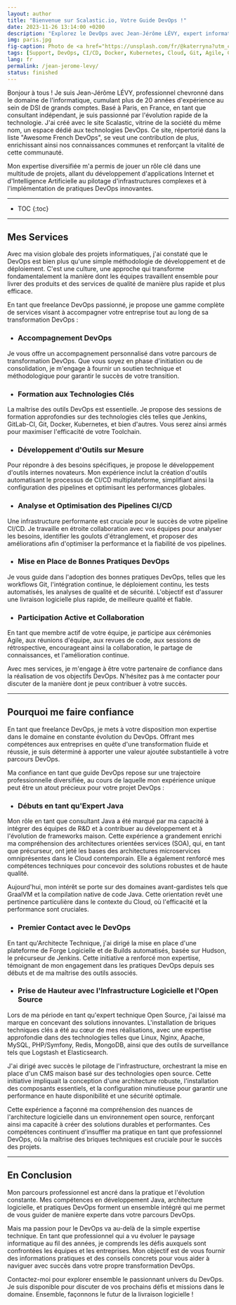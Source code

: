 ```yaml
---
layout: author
title: "Bienvenue sur Scalastic.io, Votre Guide DevOps !"
date: 2023-11-26 13:14:00 +0200
description: "Explorez le DevOps avec Jean-Jérôme LÉVY, expert informatique basé à Paris. Découvrez ses services, conseils et compétences en Java, architecture logicielle et DevOps sur Scalastic.io. Façonnons ensemble le futur de la livraison logicielle !"
img: paris.jpg
fig-caption: Photo de <a href="https://unsplash.com/fr/@katerryna?utm_content=creditCopyText&utm_medium=referral&utm_source=unsplash">Kateryna T</a> sur <a href="https://unsplash.com/fr/photos/tour-eiffel-sous-ciel-bleu-pendant-la-journee-RkyYEVHrRbo?utm_content=creditCopyText&utm_medium=referral&utm_source=unsplash">Unsplash</a>
tags: [Support, DevOps, CI/CD, Docker, Kubernetes, Cloud, Git, Agile, Craftsmanship]
lang: fr
permalink: /jean-jerome-levy/
status: finished
---
```


Bonjour à tous ! Je suis Jean-Jérôme LÉVY, professionnel chevronné dans le domaine de l'informatique, cumulant plus de 20 
années d'expérience au sein de DSI de grands comptes. Basé à Paris, en France, en tant que consultant indépendant, je suis passionné par l'évolution 
rapide de la technologie. J'ai créé avec le site Scalastic, vitrine de la société du même nom, un espace dédié aux technologies DevOps. Ce site, répertorié 
dans la liste "Awesome French DevOps", se veut une contribution de plus, enrichissant ainsi nos connaissances communes 
et renforçant la vitalité de cette communauté.

Mon expertise diversifiée m'a permis de jouer un rôle clé dans une multitude de projets, allant du développement 
d'applications Internet et d'Intelligence Artificielle au pilotage d'infrastructures complexes et à l'implémentation de 
pratiques DevOps innovantes.

<hr class="hr-text" data-content="Sommaire">

* TOC
{:toc}

<hr class="hr-text" data-content="Mes Services">

## Mes Services

Avec ma vision globale des projets informatiques, j'ai constaté que le DevOps est bien plus qu'une simple méthodologie 
de développement et de déploiement. C'est une culture, une approche qui transforme fondamentalement la manière dont les 
équipes travaillent ensemble pour livrer des produits et des services de qualité de manière plus rapide et plus efficace.

En tant que freelance DevOps passionné, je propose une gamme complète de services visant à accompagner votre entreprise 
tout au long de sa transformation DevOps :

- ### Accompagnement DevOps
Je vous offre un accompagnement personnalisé dans votre parcours de transformation DevOps. Que vous soyez en phase 
d'initiation ou de consolidation, je m'engage à fournir un soutien technique et méthodologique pour garantir le succès 
de votre transition.

- ### Formation aux Technologies Clés
La maîtrise des outils DevOps est essentielle. Je propose des sessions de formation approfondies sur des technologies 
clés telles que Jenkins, GitLab-CI, Git, Docker, Kubernetes, et bien d'autres. Vous serez ainsi armés pour maximiser 
l'efficacité de votre Toolchain.

- ### Développement d'Outils sur Mesure
Pour répondre à des besoins spécifiques, je propose le développement d'outils internes novateurs. Mon expérience inclut 
la création d'outils automatisant le processus de CI/CD multiplateforme, simplifiant ainsi la configuration des 
pipelines et optimisant les performances globales.

- ### Analyse et Optimisation des Pipelines CI/CD
Une infrastructure performante est cruciale pour le succès de votre pipeline CI/CD. Je travaille en étroite 
collaboration avec vos équipes pour analyser les besoins, identifier les goulots d'étranglement, et proposer des 
améliorations afin d'optimiser la performance et la fiabilité de vos pipelines.

- ### Mise en Place de Bonnes Pratiques DevOps
Je vous guide dans l'adoption des bonnes pratiques DevOps, telles que les workflows Git, l'intégration continue, le 
déploiement continu, les tests automatisés, les analyses de qualité et de sécurité. L'objectif est d'assurer une 
livraison logicielle plus rapide, de meilleure qualité et fiable.

- ### Participation Active et Collaboration
En tant que membre actif de votre équipe, je participe aux cérémonies Agile, aux réunions d'équipe, aux revues de code, 
aux sessions de rétrospective, encourageant ainsi la collaboration, le partage de connaissances, et l'amélioration 
continue.

Avec mes services, je m'engage à être votre partenaire de confiance dans la réalisation de vos objectifs DevOps. 
N'hésitez pas à me contacter pour discuter de la manière dont je peux contribuer à votre succès.

<hr class="hr-text" data-content="Mes Atouts">

## Pourquoi me faire confiance

En tant que freelance DevOps, je mets à votre disposition mon expertise dans le domaine en constante évolution du DevOps.
Offrant mes compétences aux entreprises en quête d'une transformation fluide et réussie, je suis déterminé à apporter 
une valeur ajoutée substantielle à votre parcours DevOps.

Ma confiance en tant que guide DevOps repose sur une trajectoire professionnelle diversifiée, au cours de laquelle mon 
expérience unique peut être un atout précieux pour votre projet DevOps :

- ### Débuts en tant qu'Expert Java

Mon rôle en tant que consultant Java a été marqué par ma capacité à intégrer des équipes de R&D et à contribuer au 
développement et à l'évolution de frameworks maison. Cette expérience a grandement enrichi ma compréhension des 
architectures orientées services (SOA), qui, en tant que précurseur, ont jeté les bases des architectures microservices 
omniprésentes dans le Cloud contemporain. Elle a également renforcé mes compétences techniques pour concevoir des 
solutions robustes et de haute qualité.

Aujourd'hui, mon intérêt se porte sur des domaines avant-gardistes tels que GraalVM et la compilation native de code 
Java. Cette orientation revêt une pertinence particulière dans le contexte du Cloud, où l'efficacité et la performance 
sont cruciales.

- ### Premier Contact avec le DevOps

En tant qu'Architecte Technique, j'ai dirigé la mise en place d'une plateforme de Forge Logicielle et de Builds
automatisés, basée sur Hudson, le précurseur de Jenkins. Cette initiative a renforcé mon expertise, témoignant de mon
engagement dans les pratiques DevOps depuis ses débuts et de ma maîtrise des outils associés.

- ### Prise de Hauteur avec l'Infrastructure Logicielle et l'Open Source

Lors de ma période en tant qu'expert technique Open Source, j'ai laissé ma marque en concevant des solutions innovantes.
L'installation de briques techniques clés a été au cœur de mes réalisations, avec une expertise approfondie dans des 
technologies telles que Linux, Nginx, Apache, MySQL, PHP/Symfony, Redis, MongoDB, ainsi que des outils de surveillance 
tels que Logstash et Elasticsearch.

J'ai dirigé avec succès le pilotage de l'infrastructure, orchestrant la mise en place d'un CMS maison basé sur des 
technologies open source. Cette initiative impliquait la conception d'une architecture robuste, l'installation des 
composants essentiels, et la configuration minutieuse pour garantir une performance en haute disponibilité et une 
sécurité optimale.

Cette expérience a façonné ma compréhension des nuances de l'architecture logicielle dans un environnement open source, 
renforçant ainsi ma capacité à créer des solutions durables et performantes. Ces compétences continuent d'insuffler ma 
pratique en tant que professionnel DevOps, où la maîtrise des briques techniques est cruciale pour le succès des projets.

<hr class="hr-text" data-content="En quelques mots">

## En Conclusion

Mon parcours professionnel est ancré dans la pratique et l'évolution constante. Mes compétences en développement Java, 
architecture logicielle, et pratiques DevOps forment un ensemble intégré qui me permet de vous guider de manière experte
dans votre parcours DevOps.

Mais ma passion pour le DevOps va au-delà de la simple expertise technique. En tant que professionnel qui a vu évoluer le 
paysage informatique au fil des années, je comprends les défis auxquels sont confrontées les équipes et les entreprises.
Mon objectif est de vous fournir des informations pratiques et des conseils concrets pour vous aider à naviguer avec 
succès dans votre propre transformation DevOps.

Contactez-moi pour explorer ensemble le passionnant univers du DevOps. Je suis disponible pour discuter de vos prochains
défis et missions dans le domaine. Ensemble, façonnons le futur de la livraison logicielle !
